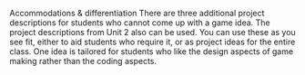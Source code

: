 Accommodations & differentiation
There are three additional project descriptions for students who cannot come up with a game idea. The project descriptions from Unit 2 also can be used. You can use these as you see fit, either to aid students who require it, or as project ideas for the entire class. One idea is tailored for students who like the design aspects of game making rather than the coding aspects.
